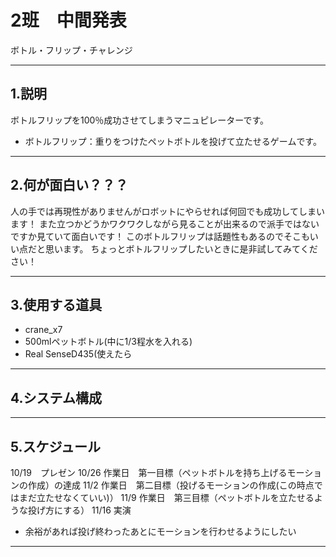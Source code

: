 # 2班　中間発表
ボトル・フリップ・チャレンジ

---
## 1.説明
ボトルフリップを100％成功させてしまうマニュピレーターです。
*  ボトルフリップ：重りをつけたペットボトルを投げて立たせるゲームです。

<blockquote class="imgur-embed-pub" lang="en" data-id="a/JVvSQk8" data-context="false" ><a href="//imgur.com/a/JVvSQk8"></a></blockquote><script async src="//s.imgur.com/min/embed.js" charset="utf-8"></script>


---
## 2.何が面白い？？？
人の手では再現性がありませんがロボットにやらせれば何回でも成功してしまいます！
また立つかどうかワクワクしながら見ることが出来るので派手ではないですか見ていて面白いです！
このボトルフリップは話題性もあるのでそこもいい点だと思います。
ちょっとボトルフリップしたいときに是非試してみてください！

---
## 3.使用する道具
* crane_x7
* 500mlペットボトル(中に1/3程水を入れる)
* Real  SenseD435(使えたら

---
## 4.システム構成

---
## 5.スケジュール
10/19　プレゼン
10/26	作業日　第一目標（ペットボトルを持ち上げるモーションの作成）の達成
11/2		作業日　第二目標（投げるモーションの作成(この時点ではまだ立たせなくていい)）
11/9		作業日　第三目標（ペットボトルを立たせるような投げ方にする）
11/16	実演	
* 余裕があれば投げ終わったあとにモーションを行わせるようにしたい
---

